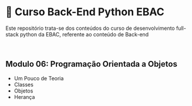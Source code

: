 # 📝 Curso Back-End Python EBAC
Este repositório trata-se dos conteúdos do curso de desenvolvimento full-stack python da EBAC, referente ao conteúdo de Back-end

<br>

## Modulo 06: Programação Orientada a Objetos
- Um Pouco de Teoria
- Classes
- Objetos
- Herança